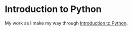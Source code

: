 # Introduction to Python

My work as I make my way through [Introduction to Python](introtopython.org).
